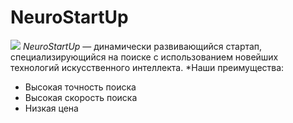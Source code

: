 # NeuroStartUp
![](https://netology-code.github.io/git-homeworks/introduction/assets/logo.png)
*NeuroStartUp* — динамически развивающийся стартап, специализирующийся на поиске с использованием новейших технологий искусственного интеллекта.
*Наши преимущества:
* Высокая точность поиска
* Высокая скорость поиска
* Низкая цена